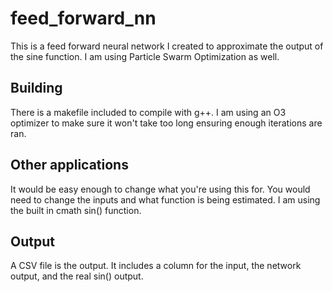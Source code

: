 # feed_forward_nn
This is a feed forward neural network I created to approximate the output of the sine function. I am using Particle Swarm Optimization as well.
## Building
There is a makefile included to compile with g++. I am using an O3 optimizer to make sure it won't take too long ensuring enough iterations are ran.
## Other applications
It would be easy enough to change what you're using this for. You would need to change the inputs and what function is being estimated. I am using the built in cmath sin() function.
## Output
A CSV file is the output. It includes a column for the input, the network output, and the real sin() output.
